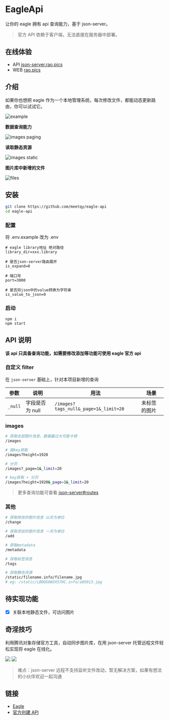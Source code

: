 # EagleApi

让你的 eagle 拥有 api 查询能力，基于 json-server。

> 官方 API 依赖于客户端，无法直接在服务器中部署。

## 在线体验

- API [json-server.rao.pics](https://json-server.rao.pics)
- WEB [rao.pics](https://rao.pics)

## 介绍

如果你也想把 eagle 作为一个本地管理系统，每次修改文件，都能动态更新路由，你可以试试它。

![example](./readme/1.png)

**数据查询能力**

![images paging](./readme/2.png)

**读取静态资源**

![images static](./readme/6.png)

**图片库中新增的文件**

![files](./readme/3.png)

## 安装

```sh
git clone https://github.com/meetqy/eagle-api
cd eagle-api
```

### 配置

将 .env.example 改为 .env

```shell
# eagle library地址 绝对路径
library_dir=xxx.library

# 是否json-server路由展开
is_expand=0

# 端口号
port=3000

# 是否将json中的value转换为字符串
is_value_to_json=0
```

### 启动

```
npm i
npm start
```

## API 说明

**该 api 只具备查询功能，如需要修改添加等功能可使用 eagle 官方 api**

### 自定义 filter

在 `json-server` 基础上，针对本项目新增的查询

| 参数    | 说明            | 用法                                  | 场景         |
| ------- | --------------- | ------------------------------------- | ------------ |
| `_null` | 字段是否为 null | `/images?tags_null&_page=1&_limit=20` | 未标签的图片 |

### images

```sh
# 获取全部图片信息，数据量过大可能卡顿
/images

# 按key获取
/images?height=1920

# 分页
/images?_page=1&_limit=20

# key获取 + 分页
/images?height=1920&_page=1&_limit=20
```

> 更多查询功能可查看 [json-server#routes](https://github.com/typicode/json-server#routes)

### 其他

```sh
# 获取修改的图片信息 以天为单位
/change

# 获取添加的图片信息 一天为单位
/add

# 获取metadata
/metadata

# 获取标签信息
/tags

# 获取静态资源
/static/filename.info/filename.jpg
# eg: /static/LB0DG6W3X57HC.info/a05013.jpg
```

## 待实现功能

- [x] 关联本地静态文件，可访问图片

## 奇淫技巧

利用腾讯对象存储官方工具，自动同步图片库，在用 json-server 托管远程文件轻松实现将 eagle 在线化。

![](./readme/4.png)
![](./readme/5.png)

> 难点：json-server 远程不支持监听文件改动，暂无解决方案，如果有想法的小伙伴欢迎一起沟通

## 链接

- [Eagle](https://cn.eagle.cool/)
- [官方创建 API](https://api.eagle.cool/)
